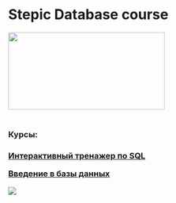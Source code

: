 # Stepic Database course

<img src="https://omindu.files.wordpress.com/2011/06/java-mysql.jpg" width="317" height="156"/>
<br></br>
<h3>Курсы:<h3>
  
[Интерактивный тренажер по SQL](https://stepik.org/course/63054/syllabus)

[Введение в базы данных](https://stepik.org/course/551/syllabus)

<img src="https://stepik.org/certificate/fa15257daf69ae98e08e3b09e9db5026cf69022b.png"/>

